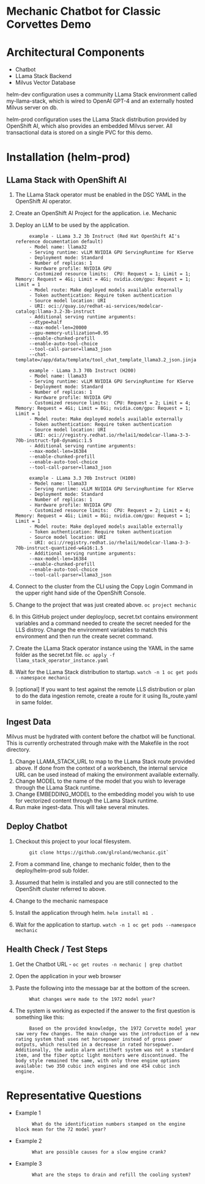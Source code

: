 # Mechanic Chatbot for Classic Corvettes Demo

# Architectural Components
- Chatbot
- LLama Stack Backend
- Milvus Vector Database

helm-dev configuration uses a community LLama Stack environment called my-llama-stack, which is wired to OpenAI GPT-4 and an externally hosted Milvus server on db.

helm-prod configuration uses the LLama Stack distribution provided by OpenShift AI, which also provides an embedded Milvus server.  All transactional data is stored on a single PVC for this demo.

# Installation (helm-prod)

## LLama Stack with OpenShift AI

1. The LLama Stack operator must be enabled in the DSC YAML in the OpenShift AI operator.
2. Create an OpenShift AI Project for the application.  i.e. Mechanic
3. Deploy an LLM to be used by the application. 

            example - LLama 3.2 3b Instruct (Red Hat OpenShift AI's reference documentation default)
            - Model name: llama32
            - Serving runtime: vLLM NVIDIA GPU ServingRuntime for KServe
            - Deployment mode: Standard
            - Number of replicas: 1
            - Hardware profile: NVIDIA GPU
            - Customized resource limits:  CPU: Request = 1; Limit = 1; Memory: Request = 4Gi; Limit = 4Gi; nvidia.com/gpu: Request = 1; Limit = 1
            - Model route: Make deployed models available externally
            - Token authentication: Require token authentication
            - Source model location: URI
            - URI: oci://quay.io/redhat-ai-services/modelcar-catalog:llama-3.2-3b-instruct
            - Additional serving runtime arguments:
            --dtype=half
            --max-model-len=20000
            --gpu-memory-utilization=0.95
            --enable-chunked-prefill
            --enable-auto-tool-choice
            --tool-call-parser=llama3_json
            --chat-template=/app/data/template/tool_chat_template_llama3.2_json.jinja

            example - LLama 3.3 70b Instruct (H200)
            - Model name: llama33
            - Serving runtime: vLLM NVIDIA GPU ServingRuntime for KServe
            - Deployment mode: Standard
            - Number of replicas: 1
            - Hardware profile: NVIDIA GPU
            - Customized resource limits:  CPU: Request = 2; Limit = 4; Memory: Request = 4Gi; Limit = 8Gi; nvidia.com/gpu: Request = 1; Limit = 1
            - Model route: Make deployed models available externally
            - Token authentication: Require token authentication
            - Source model location: URI
            - URI: oci://registry.redhat.io/rhelai1/modelcar-llama-3-3-70b-instruct-fp8-dynamic:1.5
            - Additional serving runtime arguments:
            --max-model-len=16384
            --enable-chunked-prefill
            --enable-auto-tool-choice
            --tool-call-parser=llama3_json
            
            example - LLama 3.3 70b Instruct (H100)
            - Model name: llama33
            - Serving runtime: vLLM NVIDIA GPU ServingRuntime for KServe
            - Deployment mode: Standard
            - Number of replicas: 1
            - Hardware profile: NVIDIA GPU
            - Customized resource limits:  CPU: Request = 2; Limit = 4; Memory: Request = 4Gi; Limit = 8Gi; nvidia.com/gpu: Request = 1; Limit = 1
            - Model route: Make deployed models available externally
            - Token authentication: Require token authentication
            - Source model location: URI
            - URI: oci://registry.redhat.io/rhelai1/modelcar-llama-3-3-70b-instruct-quantized-w4a16:1.5
            - Additional serving runtime arguments:
            --max-model-len=16384
            --enable-chunked-prefill
            --enable-auto-tool-choice
            --tool-call-parser=llama3_json

4. Connect to the cluster from the CLI using the Copy Login Command in the upper right hand side of the OpenShift Console.
5. Change to the project that was just created above.   `oc project mechanic`
6. In this GitHub project under deploy/ocp, secret.txt contains environment variables and a command needed to create the secret needed for the LLS distroy.  Change the environment variables to match this environment and then run the create secret command.
7. Create the LLama Stack operator instance using the YAML in the same folder as the secret.txt file.  `oc apply -f llama_stack_operator_instance.yaml`
8. Wait for the LLama Stack distribution to startup.  `watch -n 1 oc get pods --namespace mechanic`
9. [optional] If you want to test against the remote LLS distribution or plan to do the data ingestion remote, create a route for it using lls_route.yaml in same folder.

## Ingest Data

Milvus must be hydrated with content before the chatbot will be functional.  This is currently orchestrated through make with the Makefile in the root directory.

1. Change LLAMA_STACK_URL to map to the LLama Stack route provided above.  If done from the context of a workbench, the internal service URL can be used instead of making the environment available externally.
2. Change MODEL to the name of the model that you wish to leverage through the LLama Stack runtime.
3. Change EMBEDDING_MODEL to the embedding model you wish to use for vectorized content through the LLama Stack runtime.
4. Run make ingest-data.  This will take several minutes.

## Deploy Chatbot

1. Checkout this project to your local filesystem.

            git clone https://github.com/glroland/mechanic.git`

2. From a command line, change to mechanic folder, then to the deploy/helm-prod sub folder.
3. Assumed that helm is installed and you are still connected to the OpenShift cluster referred to above.
4. Change to the mechanic namespace
5. Install the application through helm.  `helm install m1 .`
6. Wait for the application to startup.  `watch -n 1 oc get pods --namespace mechanic`

## Health Check / Test Steps

1. Get the Chatbot URL - `oc get routes -n mechanic | grep chatbot`
2. Open the application in your web browser
3. Paste the following into the message bar at the bottom of the screen.

            What changes were made to the 1972 model year?

4. The system is working as expected if the answer to the first question is something like this:

            Based on the provided knowledge, the 1972 Corvette model year saw very few changes. The main change was the introduction of a new rating system that uses net horsepower instead of gross power outputs, which resulted in a decrease in rated horsepower. Additionally, the audio alarm antitheft system was not a standard item, and the fiber optic light monitors were discontinued. The body style remained the same, with only three engine options available: two 350 cubic inch engines and one 454 cubic inch engine.

# Representative Questions

- Example 1

            What do the identification numbers stamped on the engine block mean for the 72 model year?

- Example 2
  
            What are possible causes for a slow engine crank?

- Example 3

            What are the steps to drain and refill the cooling system?
